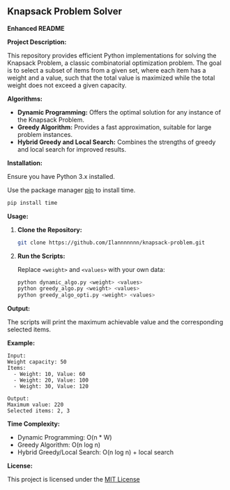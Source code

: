 ## Knapsack Problem Solver

**Enhanced README**

**Project Description:**

This repository provides efficient Python implementations for solving the Knapsack Problem, a classic combinatorial optimization problem. The goal is to select a subset of items from a given set, where each item has a weight and a value, such that the total value is maximized while the total weight does not exceed a given capacity.

**Algorithms:**

  * **Dynamic Programming:** Offers the optimal solution for any instance of the Knapsack Problem.
  * **Greedy Algorithm:** Provides a fast approximation, suitable for large problem instances.
  * **Hybrid Greedy and Local Search:** Combines the strengths of greedy and local search for improved results.

**Installation:**

Ensure you have Python 3.x installed. 

Use the package manager [pip](https://pip.pypa.io/en/stable/) to install time.

```bash
pip install time
```

**Usage:**

1.  **Clone the Repository:**

    ```bash
    git clone https://github.com/Ilannnnnnn/knapsack-problem.git
    ```

2.  **Run the Scripts:**

    Replace `<weight>` and `<values>` with your own data:

    ```bash
    python dynamic_algo.py <weight> <values>
    python greedy_algo.py <weight> <values>
    python greedy_algo_opti.py <weight> <values>
    ```

**Output:**

The scripts will print the maximum achievable value and the corresponding selected items.

**Example:**

```
Input:
Weight capacity: 50
Items:
  - Weight: 10, Value: 60
  - Weight: 20, Value: 100
  - Weight: 30, Value: 120

Output:
Maximum value: 220
Selected items: 2, 3
```

**Time Complexity:**

  * Dynamic Programming: O(n \* W)
  * Greedy Algorithm: O(n log n)
  * Hybrid Greedy/Local Search: O(n log n) + local search


**License:**

This project is licensed under the [MIT License](https://choosealicense.com/licenses/mit/)
